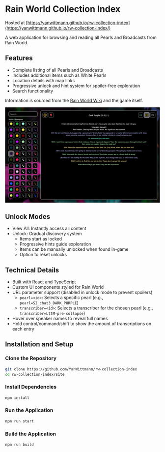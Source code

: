 # Rain World Collection Index

Hosted at [https://yanwittmann.github.io/rw-collection-index](https://yanwittmann.github.io/rw-collection-index/)

A web application for browsing and reading all Pearls and Broadcasts from Rain World.

## Features

- Complete listing of all Pearls and Broadcasts
- Includes additional items such as White Pearls
- Location details with map links
- Progressive unlock and hint system for spoiler-free exploration
- Search functionality

Information is sourced from the [Rain World Wiki](https://rainworld.miraheze.org/wiki/Pearl/Dialogue) and the game itself.

![UI Example of a selected Pearl](./doc/ui-demo-01.png)

## Unlock Modes

- View All: Instantly access all content
- Unlock: Gradual discovery system
  - Items start as locked
  - Progressive hints guide exploration
  - Items can be manually unlocked when found in-game
  - Option to reset unlocks

## Technical Details

- Built with React and TypeScript
- Custom UI components styled for Rain World
- URL parameter support (disabled in unlock mode to prevent spoilers)
  - `pearl=<id>`: Selects a specific pearl (e.g., `pearl=SI_chat3_DARK_PURPLE`)
  - `transcriber=<id>`: Selects a transcriber for the chosen pearl (e.g., `transcriber=LttM-pre-collapse`)
- Hover over speaker names to reveal full names
- Hold control/command/shift to show the amount of transcriptions on each entry

## Installation and Setup

### Clone the Repository

```bash
git clone https://github.com/YanWittmann/rw-collection-index
cd rw-collection-index/site
```

### Install Dependencies

```bash
npm install
```

### Run the Application

```bash
npm run start
```

### Build the Application

```bash
npm run build
```
